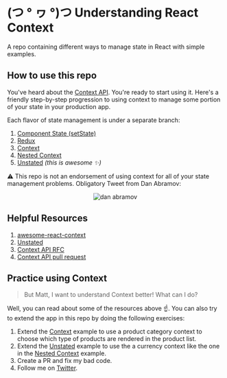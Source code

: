 # (つ ° ヮ °)つ Understanding React Context

A repo containing different ways to manage state in React with simple examples.

## How to use this repo

You've heard about the [Context API](https://reactjs.org/docs/context.html). You're ready to start using it. Here's a friendly step-by-step progression to using context to manage some portion of your state in your production app.

Each flavor of state management is under a separate branch:

1.  [Component State (setState)](https://github.com/matthamil/react-context/tree/1-component-state)
1.  [Redux](https://github.com/matthamil/react-context/tree/2-redux-state)
1.  [Context](https://github.com/matthamil/react-context/tree/3-context)
1.  [Nested Context](https://github.com/matthamil/react-context/tree/4-nested-context)
1.  [Unstated](https://github.com/matthamil/react-context/tree/5-unstated) _(this is awesome :sparkles:)_

:warning: This repo is not an endorsement of using context for all of your state management problems. Obligatory Tweet from Dan Abramov:

<p align="center">
  <img src="https://imgur.com/wzFDx7u.png" alt="dan abramov">
</p>

## Helpful Resources

1.  [awesome-react-context](https://github.com/diegohaz/awesome-react-context)
1.  [Unstated](https://github.com/jamiebuilds/unstated)
1.  [Context API RFC](https://github.com/reactjs/rfcs/blob/master/text/0002-new-version-of-context.md)
1.  [Context API pull request](https://github.com/reactjs/rfcs/pull/2/files)

## Practice using Context

> But Matt, I want to understand Context better! What can I do?

Well, you can read about some of the resources above :point_up:. You can also try to extend the app in this repo by doing the following exercises:

1.  Extend the [Context](https://github.com/matthamil/react-context/tree/3-context) example to use a product category context to choose which type of products are rendered in the product list.
1.  Extend the [Unstated](https://github.com/matthamil/react-context/tree/5-unstated) example to use the a currency context like the one in the [Nested Context](https://github.com/matthamil/react-context/tree/4-nested-context) example.
1.  Create a PR and fix my bad code.
1.  Follow me on [Twitter](https://twitter.com/_matthamil).
